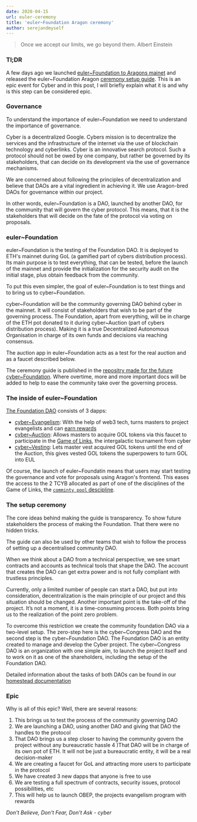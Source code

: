 ```yaml
---
date: 2020-04-15
url: euler-ceremony
title: 'euler~Foundation Aragon ceremony'
author: serejandmyself
---
```


> Once we accept our limits, we go beyond them. Albert Einstein

### Tl;DR
A few days ago we launched [euler~Foundation to Aragons mainet](https://mainnet.aragon.org/#/eulerfoundation) and released the euler\~Foundation Aragon [ceremony setup guide](https://github.com/cybercongress/cyber-foundation/blob/master/euler-foundation/foundation.md). This is an epic event for Cyber and in this post, I will briefly explain what it is and why is this step can be considered epic.

### Governance
To understand the importance of euler~Foundation we need to understand the importance of governance. 

Cyber is a decentralized Google. Cybers mission is to decentralize the services and the infrastructure of the internet via the use of blockchain technology and cyberlinks. Cyber is an innovative search protocol. Such a protocol should not be owed by one company, but rather be governed by its stakeholders, that can decide on its development via the use of governance mechanisms.

We are concerned about following the principles of decentralization and believe that DAOs are a vital ingredient in achieving it. We use Aragon-bred DAOs for governance within our project. 

In other words, euler~Foundation is a DAO, launched by another DAO, for the community that will govern the cyber protocol. This means, that it is the stakeholders that will decide on the fate of the protocol via voting on proposals. 

### euler~Foundation
euler~Foundation is the testing of the Foundation DAO. It is deployed to ETH's mainnet during GoL (a gamified part of cybers distribution process). Its main purpose is to test everything, that can be tested, before the launch of the mainnet and provide the initialization for the security audit on the initial stage, plus obtain feedback from the community.

To put this even simpler, the goal of euler~Foundation is to test things and to bring us to cyber\~Foundation. 

cyber\~Foundation will be the community governing DAO behind cyber in the mainnet. It will consist of stakeholders that wish to be part of the governing process. The Foundation, apart from everything, will be in charge of the ETH pot donated to it during cyber\~Auction (part of cybers distribution process).
Making it is a true Decentralized Autonomous Organisation in charge of its own funds and decisions via reaching consensus.

The auction app in euler~Foundation acts as a test for the real auction and as a faucet described below.

The ceremony guide is published in the [repositry made for the future cyber~Foundation](https://github.com/cybercongress/cyber-foundation).
Where overtime, more and more important docs will be added to help to ease the community take over the governing process.

### The inside of euler~Foundation
[The Foundation DAO](https://mainnet.aragon.org/#/eulerfoundation) consists of 3 dapps:

- [cyber~Evangelism](https://github.com/cybercongress/aragon-evangelism-app): With the help of web3 tech, turns masters to project evangelists and can [earn rewards](https://github.com/cybercongress/congress/blob/master/ecosystem/donations/obep.md)
- [cyber~Auction](https://github.com/cybercongress/aragon-auction-app): Allows masters to acquire GOL tokens via this faucet to participate in the [Game of Links](https://github.com/cybercongress/congress/blob/master/ecosystem/Cyber%20Homestead%20doc.md#playing-gol), the intergalactic tournament from cyber
- [cyber~Vesting](https://github.com/cybercongress/aragon-vesting-app): Lets master vest acquired GOL tokens until the end of the Auction, this gives vested GOL tokens the superpowers to turn GOL into EUL 

Of course, the launch of euler~Foundatin means that users may start testing the governance and vote for proposals using Aragon's frontend. This eases the access to the 2 TCYB allocated as part of one of the disciplines of the Game of Links, the [`comminty pool` descipline](https://cyber.page/gol).

### The setup ceremony 
The core ideas behind making the guide is transparency. To show future stakeholders the process of making the Foundation. That there were no hidden tricks. 

The guide can also be used by other teams that wish to follow the process of setting up a decentralised community DAO.

When we think about a DAO from a technical perspective, we see smart contracts and accounts as technical tools that shape the DAO. The account that creates the DAO can get extra power and is not fully compliant with trustless principles.

Currently, only a limited number of people can start a DAO, but put into consideration, decentralization is the main principle of our project and this situation should be changed. Another important point is the take-off of the project. It’s not a moment, it is a time-consuming process. Both points bring us to the realization of the point zero problem.

To overcome this restriction we create the community foundation DAO via a two-level setup. The zero-step here is the cyber\~Congress DAO and the second step is the cyber~Foundation DAO. The Foundation DAO is an entity created to manage and develop the Cyber project. The cyber\~Congress DAO is an organization with one simple aim, to launch the project itself and to 
work on it as one of the shareholders, including the setup of the Foundation DAO.

Detailed information about the tasks of both DAOs can be found in our 
[homestead documentation](https://github.com/cybercongress/congress/blob/master/ecosystem/Cyber%20Homestead%20doc.md)

### Epic 
Why is all of this epic? Well, there are several reasons:

1) This brings us to test the process of the community governing DAO
2) We are launching a DAO, using another DAO and giving that DAO the handles to the protocol
3) That DAO brings us a step closer to having the community govern the project without any bureaucratic hassle
4 )That DAO will be in charge of its own pot of ETH. It will not be just a bureaucratic entity, it will be a real decision-maker
5) We are creating a faucet for GoL and attracting more users to participate in the protocol
6) We have created 3 new dapps that anyone is free to use
7) We are testing a full spectrum of contracts, security issues, protocol possibilities, etc
8) This will help us to launch OBEP, the projects evangelism program with rewards

*Don't Believe, Don't Fear, Don't Ask - cyber*
